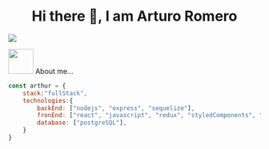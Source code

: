<h1 align="center">Hi there 👋, I am Arturo Romero</h1>

<img src="https://user-images.githubusercontent.com/81052006/192669447-ad5295e5-a36f-40dc-8089-513b02a9a505.png"  />

<img src="https://media.giphy.com/media/VgCDAzcKvsR6OM0uWg/giphy.gif" width="50"> About me...  

```javascript
const arthur = {
    stack:"fullStack",
    technologies:{
        backEnd: ["nodejs", "express", "sequelize"],
        fronEnd: ["react", "javascript", "redux", "styledComponents", "html","css"],
        database: ["postgreSQL"],
    }
}
